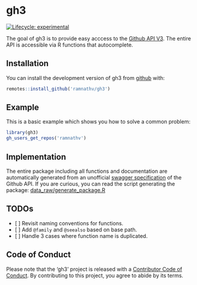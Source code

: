 
<!-- README.md is generated from README.Rmd. Please edit that file -->

# gh3

<!-- badges: start -->

[![Lifecycle:
experimental](https://img.shields.io/badge/lifecycle-experimental-orange.svg)](https://www.tidyverse.org/lifecycle/#experimental)
<!-- badges: end -->

The goal of gh3 is to provide easy acccess to the [Github API
V3](https://developer.github.com/v3/). The entire API is accessible via
R functions that autocomplete.

## Installation

You can install the development version of gh3 from
[github](http://github.com/ramnathv/gh3) with:

``` r
remotes::install_github('ramnathv/gh3')
```

## Example

This is a basic example which shows you how to solve a common problem:

``` r
library(gh3)
gh_users_get_repos('ramnathv')
```

## Implementation

The entire package including all functions and documentation are
automatically generated from an unofficial [swagger
specification](https://api.apis.guru/v2/specs/github.com/v3/swagger.yaml)
of the Github API. If you are curious, you can read the script
generating the package:
[data\_raw/generate\_package.R](https://github.com/ramnathv/gh3/blob/master/data-raw/generate_package.R)

## TODOs

  - \[ \] Revisit naming conventions for functions.
  - \[ \] Add `@family` and `@seealso` based on base path.
  - \[ \] Handle 3 cases where function name is duplicated.

## Code of Conduct

Please note that the ‘gh3’ project is released with a [Contributor Code
of Conduct](CODE_OF_CONDUCT.md). By contributing to this project, you
agree to abide by its terms.
